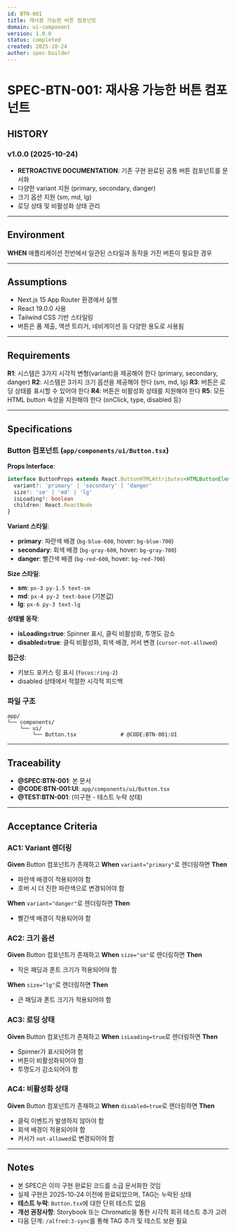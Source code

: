 ```yaml
---
id: BTN-001
title: 재사용 가능한 버튼 컴포넌트
domain: ui-component
version: 1.0.0
status: completed
created: 2025-10-24
author: spec-builder
---
```


# SPEC-BTN-001: 재사용 가능한 버튼 컴포넌트

## HISTORY

### v1.0.0 (2025-10-24)
- **RETROACTIVE DOCUMENTATION**: 기존 구현 완료된 공통 버튼 컴포넌트를 문서화
- 다양한 variant 지원 (primary, secondary, danger)
- 크기 옵션 지원 (sm, md, lg)
- 로딩 상태 및 비활성화 상태 관리

---

## Environment

**WHEN** 애플리케이션 전반에서 일관된 스타일과 동작을 가진 버튼이 필요한 경우

---

## Assumptions

- Next.js 15 App Router 환경에서 실행
- React 19.0.0 사용
- Tailwind CSS 기반 스타일링
- 버튼은 폼 제출, 액션 트리거, 네비게이션 등 다양한 용도로 사용됨

---

## Requirements

**R1**: 시스템은 3가지 시각적 변형(variant)을 제공해야 한다 (primary, secondary, danger)
**R2**: 시스템은 3가지 크기 옵션을 제공해야 한다 (sm, md, lg)
**R3**: 버튼은 로딩 상태를 표시할 수 있어야 한다
**R4**: 버튼은 비활성화 상태를 지원해야 한다
**R5**: 모든 HTML button 속성을 지원해야 한다 (onClick, type, disabled 등)

---

## Specifications

### Button 컴포넌트 (`app/components/ui/Button.tsx`)

**Props Interface**:
```typescript
interface ButtonProps extends React.ButtonHTMLAttributes<HTMLButtonElement> {
  variant?: 'primary' | 'secondary' | 'danger'
  size?: 'sm' | 'md' | 'lg'
  isLoading?: boolean
  children: React.ReactNode
}
```

**Variant 스타일**:
- **primary**: 파란색 배경 (`bg-blue-600`, hover: `bg-blue-700`)
- **secondary**: 회색 배경 (`bg-gray-600`, hover: `bg-gray-700`)
- **danger**: 빨간색 배경 (`bg-red-600`, hover: `bg-red-700`)

**Size 스타일**:
- **sm**: `px-3 py-1.5 text-sm`
- **md**: `px-4 py-2 text-base` (기본값)
- **lg**: `px-6 py-3 text-lg`

**상태별 동작**:
- **isLoading=true**: Spinner 표시, 클릭 비활성화, 투명도 감소
- **disabled=true**: 클릭 비활성화, 회색 배경, 커서 변경 (`cursor-not-allowed`)

**접근성**:
- 키보드 포커스 링 표시 (`focus:ring-2`)
- disabled 상태에서 적절한 시각적 피드백

### 파일 구조

```
app/
└── components/
    └── ui/
        └── Button.tsx              # @CODE:BTN-001:UI
```

---

## Traceability

- **@SPEC:BTN-001**: 본 문서
- **@CODE:BTN-001:UI**: `app/components/ui/Button.tsx`
- **@TEST:BTN-001**: (미구현 - 테스트 누락 상태)

---

## Acceptance Criteria

### AC1: Variant 렌더링

**Given** Button 컴포넌트가 존재하고
**When** `variant="primary"`로 렌더링하면
**Then**
- 파란색 배경이 적용되어야 함
- 호버 시 더 진한 파란색으로 변경되어야 함

**When** `variant="danger"`로 렌더링하면
**Then**
- 빨간색 배경이 적용되어야 함

### AC2: 크기 옵션

**Given** Button 컴포넌트가 존재하고
**When** `size="sm"`로 렌더링하면
**Then**
- 작은 패딩과 폰트 크기가 적용되어야 함

**When** `size="lg"`로 렌더링하면
**Then**
- 큰 패딩과 폰트 크기가 적용되어야 함

### AC3: 로딩 상태

**Given** Button 컴포넌트가 존재하고
**When** `isLoading=true`로 렌더링하면
**Then**
- Spinner가 표시되어야 함
- 버튼이 비활성화되어야 함
- 투명도가 감소되어야 함

### AC4: 비활성화 상태

**Given** Button 컴포넌트가 존재하고
**When** `disabled=true`로 렌더링하면
**Then**
- 클릭 이벤트가 발생하지 않아야 함
- 회색 배경이 적용되어야 함
- 커서가 `not-allowed`로 변경되어야 함

---

## Notes

- 본 SPEC은 이미 구현 완료된 코드를 소급 문서화한 것임
- 실제 구현은 2025-10-24 이전에 완료되었으며, TAG는 누락된 상태
- **테스트 누락**: `Button.tsx`에 대한 단위 테스트 없음
- **개선 권장사항**: Storybook 또는 Chromatic을 통한 시각적 회귀 테스트 추가 고려
- 다음 단계: `/alfred:3-sync`를 통해 TAG 추가 및 테스트 보완 필요
